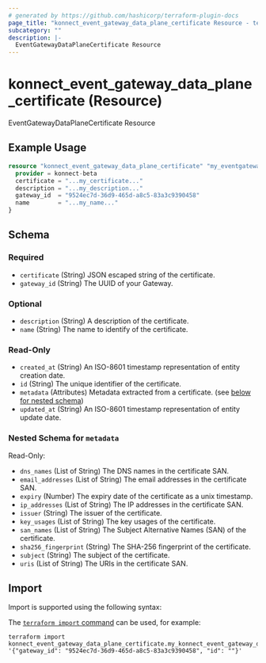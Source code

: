 ```yaml
---
# generated by https://github.com/hashicorp/terraform-plugin-docs
page_title: "konnect_event_gateway_data_plane_certificate Resource - terraform-provider-konnect-beta"
subcategory: ""
description: |-
  EventGatewayDataPlaneCertificate Resource
---
```


# konnect_event_gateway_data_plane_certificate (Resource)

EventGatewayDataPlaneCertificate Resource

## Example Usage

```terraform
resource "konnect_event_gateway_data_plane_certificate" "my_eventgatewaydataplanecertificate" {
  provider = konnect-beta
  certificate = "...my_certificate..."
  description = "...my_description..."
  gateway_id  = "9524ec7d-36d9-465d-a8c5-83a3c9390458"
  name        = "...my_name..."
}
```

<!-- schema generated by tfplugindocs -->
## Schema

### Required

- `certificate` (String) JSON escaped string of the certificate.
- `gateway_id` (String) The UUID of your Gateway.

### Optional

- `description` (String) A description of the certificate.
- `name` (String) The name to identify of the certificate.

### Read-Only

- `created_at` (String) An ISO-8601 timestamp representation of entity creation date.
- `id` (String) The unique identifier of the certificate.
- `metadata` (Attributes) Metadata extracted from a certificate. (see [below for nested schema](#nestedatt--metadata))
- `updated_at` (String) An ISO-8601 timestamp representation of entity update date.

<a id="nestedatt--metadata"></a>
### Nested Schema for `metadata`

Read-Only:

- `dns_names` (List of String) The DNS names in the certificate SAN.
- `email_addresses` (List of String) The email addresses in the certificate SAN.
- `expiry` (Number) The expiry date of the certificate as a unix timestamp.
- `ip_addresses` (List of String) The IP addresses in the certificate SAN.
- `issuer` (String) The issuer of the certificate.
- `key_usages` (List of String) The key usages of the certificate.
- `san_names` (List of String) The Subject Alternative Names (SAN) of the certificate.
- `sha256_fingerprint` (String) The SHA-256 fingerprint of the certificate.
- `subject` (String) The subject of the certificate.
- `uris` (List of String) The URIs in the certificate SAN.

## Import

Import is supported using the following syntax:

The [`terraform import` command](https://developer.hashicorp.com/terraform/cli/commands/import) can be used, for example:

```shell
terraform import konnect_event_gateway_data_plane_certificate.my_konnect_event_gateway_data_plane_certificate '{"gateway_id": "9524ec7d-36d9-465d-a8c5-83a3c9390458", "id": ""}'
```
